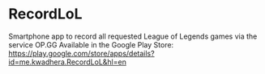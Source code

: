 # RecordLoL
Smartphone app to record all requested League of Legends games via the service OP.GG
Available in the Google Play Store: https://play.google.com/store/apps/details?id=me.kwadhera.RecordLoL&hl=en
